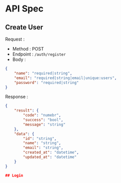# API Spec

## Create User

Request :

-   Method : POST
-   Endpoint : `/auth/register`
-   Body :

```json
{
    "name": "required|string",
    "email": "required|string|email|unique:users",
    "password": "required|string"
}
```

Response :

```json
{
    "result": {
        "code": "numebr",
        "success": "bool",
        "message": "string"
    },
    "data": {
        "id": "string",
        "name": "string",
        "email": "string",
        "created_at": "datetime",
        "updated_at": "datetime"
    }
}

## Login
```
